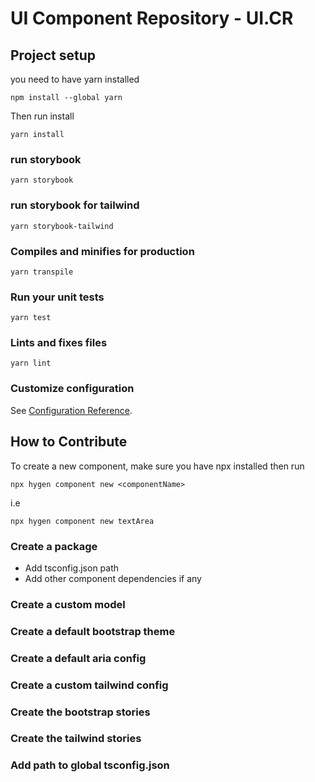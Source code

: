 # UI Component Repository - UI.CR

## Project setup
you need to have yarn installed
```
npm install --global yarn
```
Then run install
```
yarn install
```

### run storybook
```
yarn storybook
```

### run storybook for tailwind
```
yarn storybook-tailwind
```

### Compiles and minifies for production
```
yarn transpile
```

### Run your unit tests
```
yarn test
```

### Lints and fixes files
```
yarn lint
```

### Customize configuration
See [Configuration Reference](https://cli.vuejs.org/config/).


## How to Contribute
To create a new component, make sure you have npx installed
then run
```
npx hygen component new <componentName>
```
i.e
```
npx hygen component new textArea
```

### Create a package
- Add tsconfig.json path
- Add other component dependencies if any
### Create a custom model
### Create a default bootstrap theme
### Create a default aria config
### Create a custom tailwind config
### Create the bootstrap stories
### Create the tailwind stories
### Add path to global tsconfig.json